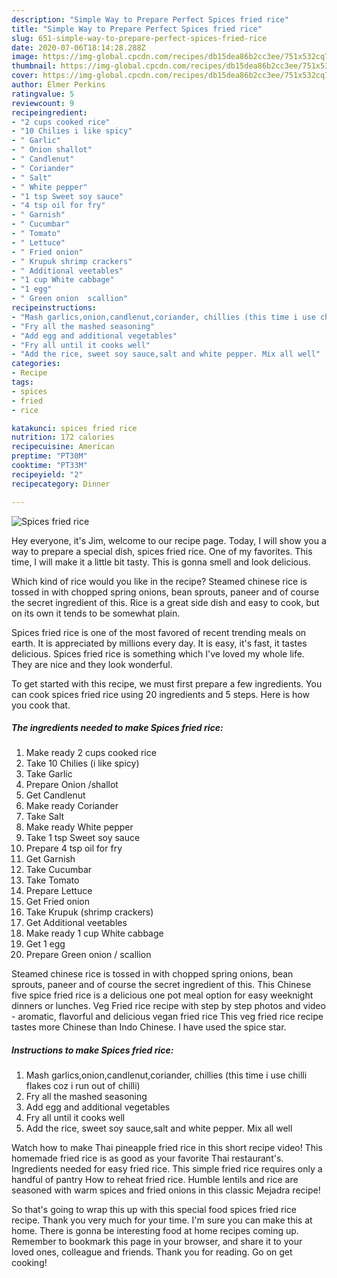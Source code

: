 ```yaml
---
description: "Simple Way to Prepare Perfect Spices fried rice"
title: "Simple Way to Prepare Perfect Spices fried rice"
slug: 651-simple-way-to-prepare-perfect-spices-fried-rice
date: 2020-07-06T18:14:28.288Z
image: https://img-global.cpcdn.com/recipes/db15dea86b2cc3ee/751x532cq70/spices-fried-rice-recipe-main-photo.jpg
thumbnail: https://img-global.cpcdn.com/recipes/db15dea86b2cc3ee/751x532cq70/spices-fried-rice-recipe-main-photo.jpg
cover: https://img-global.cpcdn.com/recipes/db15dea86b2cc3ee/751x532cq70/spices-fried-rice-recipe-main-photo.jpg
author: Elmer Perkins
ratingvalue: 5
reviewcount: 9
recipeingredient:
- "2 cups cooked rice"
- "10 Chilies i like spicy"
- " Garlic"
- " Onion shallot"
- " Candlenut"
- " Coriander"
- " Salt"
- " White pepper"
- "1 tsp Sweet soy sauce"
- "4 tsp oil for fry"
- " Garnish"
- " Cucumbar"
- " Tomato"
- " Lettuce"
- " Fried onion"
- " Krupuk shrimp crackers"
- " Additional veetables"
- "1 cup White cabbage"
- "1 egg"
- " Green onion  scallion"
recipeinstructions:
- "Mash garlics,onion,candlenut,coriander, chillies (this time i use chilli flakes coz i run out of chilli)"
- "Fry all the mashed seasoning"
- "Add egg and additional vegetables"
- "Fry all until it cooks well"
- "Add the rice, sweet soy sauce,salt and white pepper. Mix all well"
categories:
- Recipe
tags:
- spices
- fried
- rice

katakunci: spices fried rice 
nutrition: 172 calories
recipecuisine: American
preptime: "PT30M"
cooktime: "PT33M"
recipeyield: "2"
recipecategory: Dinner

---
```



![Spices fried rice](https://img-global.cpcdn.com/recipes/db15dea86b2cc3ee/751x532cq70/spices-fried-rice-recipe-main-photo.jpg)

Hey everyone, it's Jim, welcome to our recipe page. Today, I will show you a way to prepare a special dish, spices fried rice. One of my favorites. This time, I will make it a little bit tasty. This is gonna smell and look delicious.

Which kind of rice would you like in the recipe? Steamed chinese rice is tossed in with chopped spring onions, bean sprouts, paneer and of course the secret ingredient of this. Rice is a great side dish and easy to cook, but on its own it tends to be somewhat plain.

Spices fried rice is one of the most favored of recent trending meals on earth. It is appreciated by millions every day. It is easy, it's fast, it tastes delicious. Spices fried rice is something which I've loved my whole life. They are nice and they look wonderful.


To get started with this recipe, we must first prepare a few ingredients. You can cook spices fried rice using 20 ingredients and 5 steps. Here is how you cook that.

<!--inarticleads1-->

##### The ingredients needed to make Spices fried rice:

1. Make ready 2 cups cooked rice
1. Take 10 Chilies (i like spicy)
1. Take  Garlic
1. Prepare  Onion /shallot
1. Get  Candlenut
1. Make ready  Coriander
1. Take  Salt
1. Make ready  White pepper
1. Take 1 tsp Sweet soy sauce
1. Prepare 4 tsp oil for fry
1. Get  Garnish
1. Take  Cucumbar
1. Take  Tomato
1. Prepare  Lettuce
1. Get  Fried onion
1. Take  Krupuk (shrimp crackers)
1. Get  Additional veetables
1. Make ready 1 cup White cabbage
1. Get 1 egg
1. Prepare  Green onion / scallion


Steamed chinese rice is tossed in with chopped spring onions, bean sprouts, paneer and of course the secret ingredient of this. This Chinese five spice fried rice is a delicious one pot meal option for easy weeknight dinners or lunches. Veg Fried rice recipe with step by step photos and video - aromatic, flavorful and delicious vegan fried rice This veg fried rice recipe tastes more Chinese than Indo Chinese. I have used the spice star. 

<!--inarticleads2-->

##### Instructions to make Spices fried rice:

1. Mash garlics,onion,candlenut,coriander, chillies (this time i use chilli flakes coz i run out of chilli)
1. Fry all the mashed seasoning
1. Add egg and additional vegetables
1. Fry all until it cooks well
1. Add the rice, sweet soy sauce,salt and white pepper. Mix all well


Watch how to make Thai pineapple fried rice in this short recipe video! This homemade fried rice is as good as your favorite Thai restaurant&#39;s. Ingredients needed for easy fried rice. This simple fried rice requires only a handful of pantry How to reheat fried rice. Humble lentils and rice are seasoned with warm spices and fried onions in this classic Mejadra recipe! 

So that's going to wrap this up with this special food spices fried rice recipe. Thank you very much for your time. I'm sure you can make this at home. There is gonna be interesting food at home recipes coming up. Remember to bookmark this page in your browser, and share it to your loved ones, colleague and friends. Thank you for reading. Go on get cooking!
